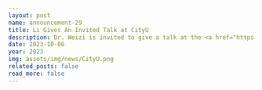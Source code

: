 ```yaml
---
layout: post
name: announcement-29
title: Li Gives An Invited Talk at CityU
description: Dr. Weizi is invited to give a talk at the <a href="https://www.cityu.edu.hk/ace/"> Department of Architecture and Civil Engineering </a> at the <a href="https://www.cityu.edu.hk/"> City University of Hong Kong </a> in Fall 2023.
date: 2023-10-06
year: 2023
img: assets/img/news/CityU.png
related_posts: false
read_more: false 
---
```

